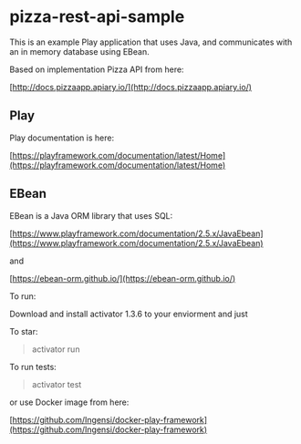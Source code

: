 # pizza-rest-api-sample

This is an example Play application that uses Java, and communicates with an in memory database using EBean.

Based on implementation Pizza API from here:

[http://docs.pizzaapp.apiary.io/](http://docs.pizzaapp.apiary.io/)

## Play

Play documentation is here:

[https://playframework.com/documentation/latest/Home](https://playframework.com/documentation/latest/Home)

## EBean

EBean is a Java ORM library that uses SQL:

[https://www.playframework.com/documentation/2.5.x/JavaEbean](https://www.playframework.com/documentation/2.5.x/JavaEbean)

and

[https://ebean-orm.github.io/](https://ebean-orm.github.io/)

To run: 

Download and install activator 1.3.6 to your enviorment and just  

To star:
>activator run

To run tests:
>activator test 

or use Docker image from here: 

[https://github.com/Ingensi/docker-play-framework](https://github.com/Ingensi/docker-play-framework)
